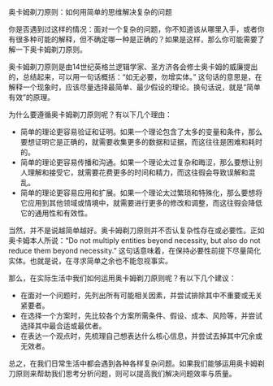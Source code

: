 奥卡姆剃刀原则：如何用简单的思维解决复杂的问题

你是否遇到过这样的情况：面对一个复杂的问题，你不知道该从哪里入手，或者你有很多种可能的解释，但不确定哪一种是正确的？如果是这样，那么你可能需要了解一下奥卡姆剃刀原则。

奥卡姆剃刀原则是由14世纪英格兰逻辑学家、圣方济各会修士奥卡姆的威廉提出的，总结起来，可以用一句话概括：“如无必要，勿增实体。” 这句话的意思是，在解释一个现象时，应该尽量选择最简单、最少假设的理论。换句话说，就是“简单有效”的原理。

为什么要遵循奥卡姆剃刀原则呢？有以下几个理由：

- 简单的理论更容易验证和证明。如果一个理论包含了太多的变量和条件，那么要想证明它是正确的，就需要收集更多的数据和证据，而这往往是困难和耗时的。
- 简单的理论更容易传播和沟通。如果一个理论太过复杂和晦涩，那么要想让别人理解和接受它，就需要花费更多的时间和精力，而这往徦会导致误解和混乱。
- 简单的理论更容易应用和扩展。如果一个理论太过繁琐和特殊化，那么要想将它应用到其他领域或情境中，就需要进行更多的修改和调整，而这往徦会降低它的通用性和有效性。

当然，并不是说越简单越好。奥卡姆剃刀原则并不否认复杂性存在或必要性。正如奥卡姆本人所说：“Do not multiply entities beyond necessity, but also do not reduce them beyond necessity.” 这句话意味着，在保持必要性前提下尽量简化实体。也就是说，在寻求简单之余也不能忽视事实。

那么，在实际生活中我们如何运用奥卡姆剃刀原则呢？有以下几个建议：

- 在面对一个问题时，先列出所有可能相关因素，并尝试排除其中不重要或无关紧要者。
- 在选择一个方案时，先比较各个方案所需条件、假设、成本、风险等，并尝试选择其中最合适或最优者。
- 在表达一个观点时，先梳理自己想表达什么核心信息，并尝试去掉其中冗余或无效者。

总之，在我们日常生活中都会遇到各种各样复杂问题。如果我们能够运用奥卡姆剃刀原则来帮助我们思考分析问题，则可以提高我们解决问题效率与质量。